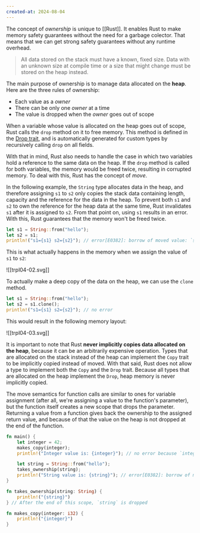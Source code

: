```yaml
---
created-at: 2024-08-04
---
```


The concept of _ownership_ is unique to [[Rust]]. It enables Rust to make memory safety guarantees without the need for a garbage colector. That means that we can get strong safety guarantees without any runtime overhead.

> All data stored on the stack must have a known, fixed size. Data with an unknown size at compile time or a size that might change must be stored on the heap instead.

The main purpose of ownership is to manage data allocated on the **heap**. Here are the three rules of ownership:

- Each value as a _owner_
- There can be only one _owner_ at a time
- The value is dropped when the _owner_ goes out of scope

When a variable whose value is allocated on the heap goes out of scope, Rust calls the `drop` method on it to free memory. This method is defined in the [Drop trait](https://doc.rust-lang.org/std/ops/trait.Drop.html), and is automatically generated for custom types by recursively calling `drop` on all fields.

With that in mind, Rust also needs to handle the case in which two variables hold a reference to the same data on the heap. If the `drop` method is called for both variables, the memory would be freed twice, resulting in corrupted memory. To deal with this, Rust has the concept of _move_.

In the following example, the `String` type allocates data in the heap, and therefore assigning `s1` to `s2` only copies the stack data containing length, capacity and the reference for the data in the heap. To prevent both `s1` and `s2` to own the reference for the heap data at the same time, Rust invalidates `s1` after it is assigned to `s2`. From that point on, using `s1` results in an error. With this, Rust guarantees that the memory won't be freed twice.

```rust
let s1 = String::from("hello");
let s2 = s1;
println!("s1={s1} s2={s2}"); // error[E0382]: borrow of moved value: `s1`
```

This is what actually happens in the memory when we assign the value of `s1` to `s2`:

![[trpl04-02.svg]]

To actually make a deep copy of the data on the heap, we can use the `clone` method.

```rust
let s1 = String::from("hello");
let s2 = s1.clone();
println!("s1={s1} s2={s2}"); // no error
```

This would result in the following memory layout:

![[trpl04-03.svg]]

It is important to note that Rust **never implicitly copies data allocated on the heap**, because it can be an arbitrarily expensive operation. Types that are allocated on the stack instead of the heap can implement the `Copy` trait to be implicitly copied instead of moved. With that said, Rust does not allow a type to implement both the `Copy` and the `Drop` trait. Because all types that are allocated on the heap implement the `Drop`, heap memory is never implicitly copied.

The move semantics for function calls are similar to ones for variable assignment (after all, we're assigning a value to the function's parameter), but the function itself creates a new scope that drops the parameter. Returning a value from a function gives back the ownership to the assigned return value, and because of that the value on the heap is not dropped at the end of the function.

```rust
fn main() {
    let integer = 42;
    makes_copy(integer);
    println!("Integer value is: {integer}"); // no error because `integer` is copied

    let string = String::from("hello");
    takes_ownership(string);
    println!("String value is: {string}"); // error[E0382]: borrow of moved value: `string`
}

fn takes_ownership(string: String) {
    println!("{string}")
} // After the end of this scope, `string` is dropped

fn makes_copy(integer: i32) {
    println!("{integer}")
}
```